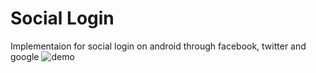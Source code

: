 # Social Login
Implementaion for social login on android through facebook, twitter and google
![demo](https://i.imgsafe.org/bf/bfeeda40e0.png)
